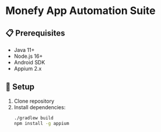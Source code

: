 # Monefy App Automation Suite

## 📋 Prerequisites
- Java 11+
- Node.js 16+
- Android SDK
- Appium 2.x

## 🚀 Setup
1. Clone repository
2. Install dependencies:
   ```bash
   ./gradlew build
   npm install -g appium